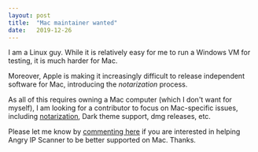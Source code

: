 ```yaml
---
layout: post
title:  "Mac maintainer wanted"
date:   2019-12-26
---
```


I am a Linux guy. While it is relatively easy for me to run a Windows VM for testing, it is much harder for Mac.

Moreover, Apple is making it increasingly difficult to release independent software for Mac, introducing the
*notarization* process.

As all of this requires owning a Mac computer (which I don't want for myself), I am looking for a contributor
to focus on Mac-specific issues, including [notarization](https://github.com/angryip/ipscan/issues/218), Dark theme support, 
dmg releases, etc.

Please let me know by [commenting here]((https://github.com/angryip/ipscan/issues/218)) if you are interested in helping Angry IP Scanner to be better supported on Mac. Thanks. 
